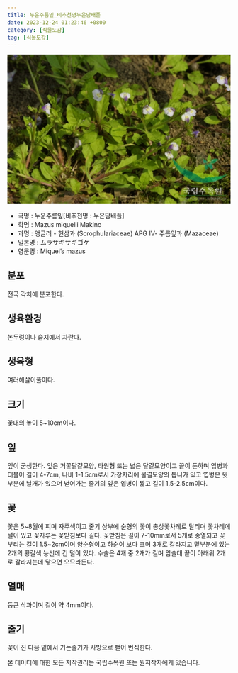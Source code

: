 ```yaml
---
title: 누운주름잎_비추천명누은담배풀
date: 2023-12-24 01:23:46 +0800
category: [식물도감]
tag: [식물도감]
---
```




![누운주름잎[비추천명 : 누은담배풀]](/assets/img/fileUpload/plants/basic/Scrophulariaceae/Mazus/9499/1_th2.JPG)
- 국명 : 누운주름잎[비추천명 : 누은담배풀]
- 학명 : Mazus miquelii Makino
- 과명 : 앵글러 - 현삼과 (Scrophulariaceae) APG Ⅳ- 주름잎과 (Mazaceae)
- 일본명 : ムラサキサギゴケ
- 영문명 : Miquel’s mazus


## 분포
전국 각처에 분포한다.
## 생육환경
논두렁이나 습지에서 자란다.
## 생육형
여러해살이풀이다.
## 크기
꽃대의 높이 5~10cm이다.
## 잎
잎이 군생한다. 잎은 거꿀달걀모양, 타원형 또는 넓은 달걀모양이고 끝이 둔하며 엽병과 더불어 길이 4-7cm, 나비 1-1.5cm로서 가장자리에 물결모양의 톱니가 있고 엽병은 윗부분에 날개가 있으며 벋어가는 줄기의 잎은 엽병이 짧고 길이 1.5-2.5cm이다.
## 꽃
꽃은 5~8월에 피며 자주색이고 줄기 상부에 순형의 꽃이 총상꽃차례로 달리며 꽃차례에 털이 있고 꽃자루는 꽃받침보다 길다. 꽃받침은 길이 7-10mm로서 5개로 중열되고 꽃부리는 길이 1.5~2cm이며 양순형이고 하순이 보다 크며 3개로 갈라지고 밑부분에 있는 2개의 황갈색 능선에 긴 털이 있다. 수술은 4개 중 2개가 길며 암술대 끝이 아래위 2개로 갈라지는데 닿으면 오므라든다.
## 열매
둥근 삭과이며 길이 약 4mm이다.
## 줄기
꽃이 진 다음 밑에서 기는줄기가 사방으로 뻗어 번식한다.






본 데이터에 대한 모든 저작권리는 국립수목원 또는 원저작자에게 있습니다.
